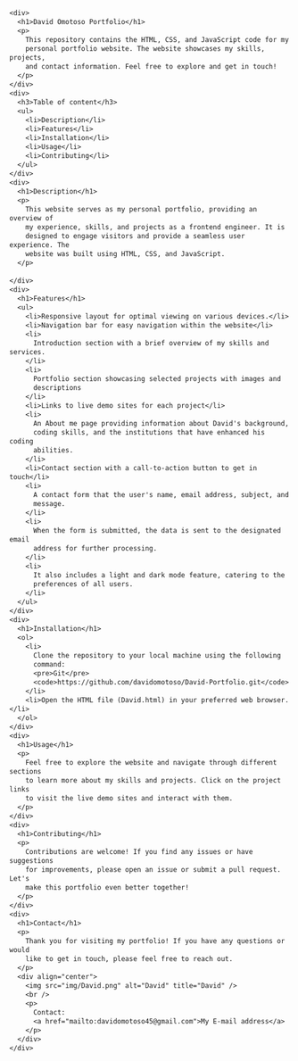     <div>
      <h1>David Omotoso Portfolio</h1>
      <p>
        This repository contains the HTML, CSS, and JavaScript code for my
        personal portfolio website. The website showcases my skills, projects,
        and contact information. Feel free to explore and get in touch!
      </p>
    </div>
    <div>
      <h3>Table of content</h3>
      <ul>
        <li>Description</li>
        <li>Features</li>
        <li>Installation</li>
        <li>Usage</li>
        <li>Contributing</li>
      </ul>
    </div>
    <div>
      <h1>Description</h1>
      <p>
        This website serves as my personal portfolio, providing an overview of
        my experience, skills, and projects as a frontend engineer. It is
        designed to engage visitors and provide a seamless user experience. The
        website was built using HTML, CSS, and JavaScript.
      </p>
     
    </div>
    <div>
      <h1>Features</h1>
      <ul>
        <li>Responsive layout for optimal viewing on various devices.</li>
        <li>Navigation bar for easy navigation within the website</li>
        <li>
          Introduction section with a brief overview of my skills and services.
        </li>
        <li>
          Portfolio section showcasing selected projects with images and
          descriptions
        </li>
        <li>Links to live demo sites for each project</li>
        <li>
          An About me page providing information about David's background,
          coding skills, and the institutions that have enhanced his coding
          abilities.
        </li>
        <li>Contact section with a call-to-action button to get in touch</li>
        <li>
          A contact form that the user's name, email address, subject, and
          message.
        </li>
        <li>
          When the form is submitted, the data is sent to the designated email
          address for further processing.
        </li>
        <li>
          It also includes a light and dark mode feature, catering to the
          preferences of all users.
        </li>
      </ul>
    </div>
    <div>
      <h1>Installation</h1>
      <ol>
        <li>
          Clone the repository to your local machine using the following
          command:
          <pre>Git</pre>
          <code>https://github.com/davidomotoso/David-Portfolio.git</code>
        </li>
        <li>Open the HTML file (David.html) in your preferred web browser.</li>
      </ol>
    </div>
    <div>
      <h1>Usage</h1>
      <p>
        Feel free to explore the website and navigate through different sections
        to learn more about my skills and projects. Click on the project links
        to visit the live demo sites and interact with them.
      </p>
    </div>
    <div>
      <h1>Contributing</h1>
      <p>
        Contributions are welcome! If you find any issues or have suggestions
        for improvements, please open an issue or submit a pull request. Let's
        make this portfolio even better together!
      </p>
    </div>
    <div>
      <h1>Contact</h1>
      <p>
        Thank you for visiting my portfolio! If you have any questions or would
        like to get in touch, please feel free to reach out.
      </p>
      <div align="center">
        <img src="img/David.png" alt="David" title="David" />
        <br />
        <p>
          Contact:
          <a href="mailto:davidomotoso45@gmail.com">My E-mail address</a>
        </p>
      </div>
    </div>

